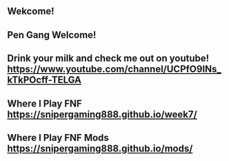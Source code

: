 ## Wekcome!

## Pen Gang Welcome!

## Drink your milk and check me out on youtube! https://www.youtube.com/channel/UCPfO9INs_kTkPOcff-TELGA 

## Where I Play FNF https://snipergaming888.github.io/week7/

## Where I Play FNF Mods https://snipergaming888.github.io/mods/
